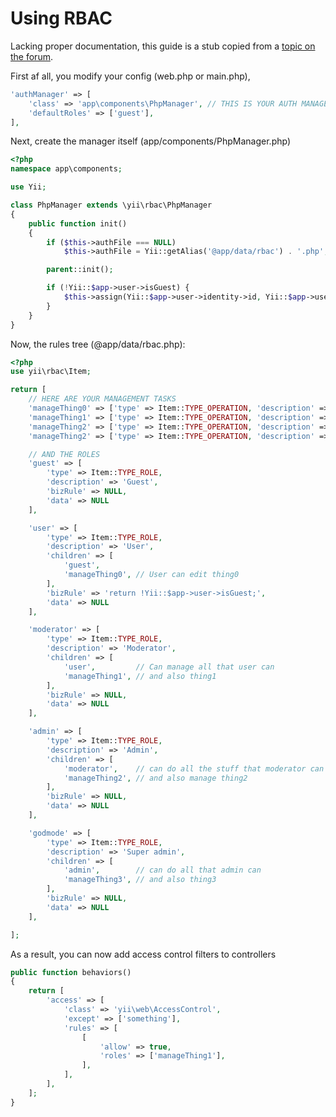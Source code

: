 Using RBAC
===========

Lacking proper documentation, this guide is a stub copied from a [topic on the forum](http://www.yiiframework.com/forum/index.php/topic/49104-does-anyone-have-a-working-example-of-rbac/page__view__findpost__p__229098).


First af all, you modify your config (web.php or main.php), 
```php
'authManager' => [
    'class' => 'app\components\PhpManager', // THIS IS YOUR AUTH MANAGER
    'defaultRoles' => ['guest'],
],
```

Next, create the manager itself (app/components/PhpManager.php)
```php
<?php
namespace app\components;

use Yii;

class PhpManager extends \yii\rbac\PhpManager
{
    public function init()
    {
        if ($this->authFile === NULL)
            $this->authFile = Yii::getAlias('@app/data/rbac') . '.php'; // HERE GOES YOUR RBAC TREE FILE

        parent::init();

        if (!Yii::$app->user->isGuest) {
            $this->assign(Yii::$app->user->identity->id, Yii::$app->user->identity->role); // we suppose that user's role is stored in identity
        }
    }
}
```

Now, the rules tree (@app/data/rbac.php):
```php
<?php
use yii\rbac\Item;

return [
    // HERE ARE YOUR MANAGEMENT TASKS
    'manageThing0' => ['type' => Item::TYPE_OPERATION, 'description' => '...', 'bizRule' => NULL, 'data' => NULL],
    'manageThing1' => ['type' => Item::TYPE_OPERATION, 'description' => '...', 'bizRule' => NULL, 'data' => NULL],
    'manageThing2' => ['type' => Item::TYPE_OPERATION, 'description' => '...', 'bizRule' => NULL, 'data' => NULL],
    'manageThing2' => ['type' => Item::TYPE_OPERATION, 'description' => '...', 'bizRule' => NULL, 'data' => NULL],

    // AND THE ROLES
    'guest' => [
        'type' => Item::TYPE_ROLE,
        'description' => 'Guest',
        'bizRule' => NULL,
        'data' => NULL
    ],

    'user' => [
        'type' => Item::TYPE_ROLE,
        'description' => 'User',
        'children' => [
            'guest',
            'manageThing0', // User can edit thing0
        ],
        'bizRule' => 'return !Yii::$app->user->isGuest;',
        'data' => NULL
    ],

    'moderator' => [
        'type' => Item::TYPE_ROLE,
        'description' => 'Moderator',
        'children' => [
            'user',         // Can manage all that user can
            'manageThing1', // and also thing1
        ],
        'bizRule' => NULL,
        'data' => NULL
    ],

    'admin' => [
        'type' => Item::TYPE_ROLE,
        'description' => 'Admin',
        'children' => [
            'moderator',    // can do all the stuff that moderator can
            'manageThing2', // and also manage thing2
        ],
        'bizRule' => NULL,
        'data' => NULL
    ],

    'godmode' => [
        'type' => Item::TYPE_ROLE,
        'description' => 'Super admin',
        'children' => [
            'admin',        // can do all that admin can
            'manageThing3', // and also thing3
        ],
        'bizRule' => NULL,
        'data' => NULL
    ],

];
```

As a result, you can now add access control filters to controllers
```php
public function behaviors()
{
    return [
        'access' => [
            'class' => 'yii\web\AccessControl',
            'except' => ['something'],            
            'rules' => [
                [
                    'allow' => true,
                    'roles' => ['manageThing1'],
                ],
            ],
        ],
    ];
}
```
